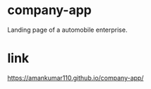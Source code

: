 # company-app
Landing page of a automobile enterprise.
# link
https://amankumar110.github.io/company-app/

